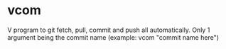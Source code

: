 # vcom
V program to git fetch, pull, commit and push all automatically. Only 1 argument being the commit name (example: vcom "commit name here")
